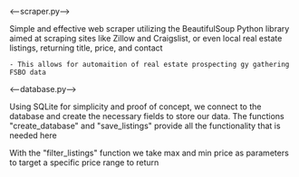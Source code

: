 <--scraper.py-->

Simple and effective web scraper utilizing the BeautifulSoup Python library aimed at scraping sites like Zillow and Craigslist, or even local real estate listings, returning title, price, and contact

    - This allows for automaition of real estate prospecting gy gathering FSBO data


<--database.py-->

Using SQLite for simplicity and proof of concept, we connect to the database and create the necessary fields to store our data. The functions "create_database" and "save_listings" provide all the functionality that is needed here

With the "filter_listings" function we take max and min price as parameters to target a specific price range to return